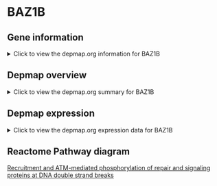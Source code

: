 <h1>BAZ1B</h1>

<h2>Gene information</h2>
<details>
  <summary>Click to view the depmap.org information for BAZ1B</summary>
  <iframe src="https://depmap.org/portal/gene/BAZ1B?tab=about" style="border:none;width:100%;height:800px"></iframe>
</details>

<h2>Depmap overview</h2>
<details>
  <summary>Click to view the depmap.org summary for BAZ1B</summary>
  <iframe src="https://depmap.org/portal/gene/BAZ1B?tab=overview" style="border:none;width:100%;height:800px"></iframe>
</details>

<h2>Depmap expression</h2>
<details>
  <summary>Click to view the depmap.org expression data for BAZ1B</summary>
  <iframe src="https://depmap.org/portal/gene/BAZ1B?tab=characterization" style="border:none;width:100%;height:800px"></iframe>
</details>



<h2>Reactome Pathway diagram</h2>
<a href="https://reactome.org/PathwayBrowser/#/R-HSA-5693565" target="_BLANK">Recruitment and ATM-mediated phosphorylation of repair and signaling proteins at DNA double strand breaks</a>




